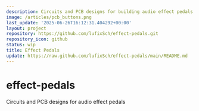 ```yaml
---
description: Circuits and PCB designs for building audio effect pedals
image: /articles/pcb_buttons.png
last_update: '2025-06-26T16:12:31.404292+00:00'
layout: project
repository: https://github.com/lufixSch/effect-pedals.git
repository_icon: github
status: wip
title: Effect Pedals
update: https://raw.github.com/lufixSch/effect-pedals/main/README.md
---
```


# effect-pedals
Circuits and PCB designs for audio effect pedals